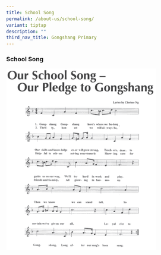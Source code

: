 ```yaml
---
title: School Song
permalink: /about-us/school-song/
variant: tiptap
description: ""
third_nav_title: Gongshang Primary
---
```

<h3><strong>School Song</strong></h3>
<div class="isomer-image-wrapper">
<img style="width:80%" height="auto" width="100%" src="/images/School%20Song.png">
</div>
<p></p>